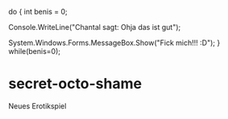 
do
{
int benis = 0;

Console.WriteLine("Chantal sagt: Ohja das ist gut");

System.Windows.Forms.MessageBox.Show("Fick mich!!! :D");
}
while(benis=0);
# secret-octo-shame
Neues Erotikspiel

